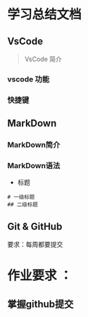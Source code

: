 # 学习总结文档
## VsCode 
>VsCode 简介
### vscode 功能
### 快捷键

## MarkDown
### MarkDown简介
### MarkDown语法



* 标题
```
# 一级标题
## 二级标题
```
## Git & GitHub

要求：每周都要提交


# 作业要求 ：
## 掌握github提交

